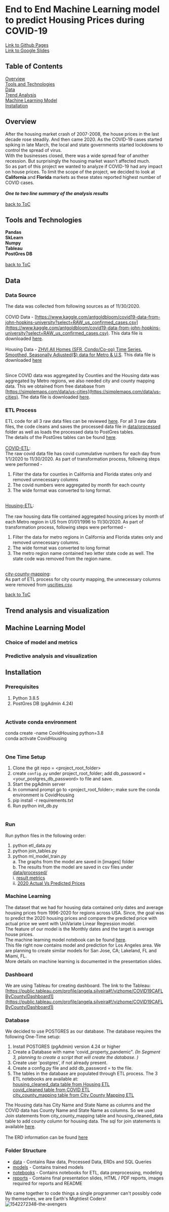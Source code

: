 # End to End Machine Learning model to predict Housing Prices during COVID-19 


[Link to Github Pages](https://jopinson.github.io/COVID19_Property_Pandemic/)<br>
[Link to Google Slides](https://docs.google.com/presentation/d/1LOd4DVS-7EgPJrmVBYNyDwg0x_EM48Xhtd77qu3fqFc/edit#slide=id.p1)<br>
## Table of Contents
[Overview](#overview) <br>
[Tools and Technologies](#tools-and-technologies)<br>
[Data](#data) <br>
[Trend Analysis](#trend-analysis-and-visualization)<br>
[Machine Learning Model](#machine-learning-model) <br>
[Installation](#installation)

## Overview
After the housing market crash of 2007-2008, the house prices in the last decade rose steadily. And then came 2020. As the COVID-19 cases started spiking in late March, the local and state governments started lockdowns to control the spread of virus. <br>
With the businesses closed, there was a wide spread fear of another recession. But surprisingly the housing market wasn't affected much. <br>
So as part of this project we wanted to analyze if COVID-19 had any impact on house prices. To limit the scope of the project, we decided to look at **California** and **Florida** markets as these states reported highest number of COVID cases.
<br><br>
***One to two line summary of the analysis results***<br><br>
[back to ToC](#table-of-contents)
## Tools and Technologies
**Pandas**<br>
**SkLearn**<br>
**Numpy**<br>
**Tableau**<br>
**PostGres DB**<br><br>
[back to ToC](#table-of-contents)
## Data
### Data Source
The data was collected from following sources as of 11/30/2020.<br><br>
COVID Data - [https://www.kaggle.com/antgoldbloom/covid19-data-from-john-hopkins-university?select=RAW_us_confirmed_cases.csv](https://www.kaggle.com/antgoldbloom/covid19-data-from-john-hopkins-university?select=RAW_us_confirmed_cases.csv). This data file is downloaded [here](data/raw/covid/RAW_us_confirmed_cases.csv).<br><br>
Housing Data - [ZHVI All Homes (SFR, Condo/Co-op) Time Series, Smoothed, Seasonally Adjusted($) data for Metro & U.S](https://www.zillow.com/research/data/). This data file is downloaded [here](data/raw/zillow_data/Metro_zhvi_uc_sfr_tier_0.33_0.67_sm_sa_mon.csv)<br><br>

Since COVID data was aggregated by Counties and the Housing data was aggregated by Metro regions, we also needed city and county mapping data. This we obtained from free database from [https://simplemaps.com/data/us-cities](https://simplemaps.com/data/us-cities). The data file is downloaded [here](data/raw/uscities.csv).

### ETL Process
ETL code for all 3 raw data files can be reviewed [here](notebooks/ETL/). For all 3 raw data files, the code cleans and saves the processed data file in [data/processed](data/processed/) folder as well as loads the processed data to PostGres tables.<br> The details of the PostGres tables can be found [here](data/erd/ERD_Diagram.png).<br><br> 
[COVID-ETL](notebooks/ETL/ETL-Covid.ipynb):<br>
The raw covid data file has covid cummulative numbers for each day from 1/1/2020 to 11/30/2020. As part of transformation process, following steps were performed - <br> 
1. Filter the data for counties in California and Florida states only and removed unnecessary columns
2. The covid numbers were aggregated by month for each county 
3. The wide format was converted to long format. <br><br> 

[Housing-ETL](notebooks/ETL/ETL-Housing.ipynb):<br><br>
The raw housing data file contained aggregated housing prices by month of each Metro region in US from 01/01/1996 to 11/30/2020. As part of transformation process, following steps were performed - <br>
1. Filter the data for metro regions in California and Florida states only and removed unnecessary columns.
2. The wide format was converted to long format
3. The metro region name contained two letter state code as well. The state code was removed from the region name.<br><br>

[city-county-mapping](notebooks/ETL/ETL_City_County_Map.ipynb):<br>As part of ETL process for city county mapping, the unnecessary columns were removed from [uscities.csv](data/raw/uscities.csv).

[back to ToC](#table-of-contents)
## Trend analysis and visualization

## Machine Learning Model
### Choice of model and metrics

### Predictive analysis and visualization

## Installation
### Prerequisites

1. Python 3.8.5
2. PostGres DB (pgAdmin 4.24)
<br><br>

### Activate conda environment
conda create -name CovidHousing python=3.8<br>
conda activate CovidHousing
<br><br>

### One Time Setup
1. Clone the git repo = <project_root_folder>
2. create `config.py` under project_root_folder; add db_password = <your_postgres_db_password> to file and save.  
3. Start the pgAdmin server
4. In command prompt go to <project_root_folder>; make sure the conda environment is CovidHousing
5. pip install -r requirements.txt
6. Run python init_db.py
<br><br>

### Run

Run python files in the following order:
1. python etl_data.py
2. python join_tables.py
3. python ml_model_train.py<br>
    a. The graphs from the model are saved in [images] folder<br>
    b. The results from the model are saved in csv files under [data/processed/](../data/prcessed/)<br>
        i. [result metrics](../data/processed/model_metrics.csv)<br>
        ii. [2020 Actual Vs Predicted Prices](../data/processed/ml_2020_act_pred.csv)<br>



### Machine Learning
The dataset that we had for housing data contained only dates and average housing prices from 1996-2020 for regions across USA. Since, the goal was to predict the 2020 housing prices and compare the predicted price with actual price we went with UniVariate Linear Regression model. <br>
The feature of our model is the Monthly dates and the target is average house prices. <br>
The machine learning model notebook can be found [here](notebooks/modeling/Covid-Housing-ML.ipynb). <br>
This file right now contains model and prediction for Los Angeles area. We are planning to create similar models for San Jose, CA; Lakeland, FL and Miami, FL.<br>
More details on machine learning is documented in the presentation slides.

### Dashboard
We are using Tableau for creating dashboard. The link to the Tableau:<br>
[https://public.tableau.com/profile/angela.silveira#!/vizhome/COVID19CAFLByCounty/Dashboard1](https://public.tableau.com/profile/angela.silveira#!/vizhome/COVID19CAFLByCounty/Dashboard1)<br>

### Database
We decided to use POSTGRES as our database. The database requires the following One-Time setup:<br>
1. Install POSTGRES (pgAdmin) version 4.24 or higher
2. Create a Database with name 'covid_property_pandemic". *(In Segment 3, planning to create a script that will create the database. )*<br>
3. Create user 'postgres', if not already present.
4. Create a config.py file and add db_password = <yourpassword> to the file. 
5. The tables in the database are populated through ETL process. The 3 ETL notebooks are available at: <br> [housing_cleaned_data table from Housing ETL](notebooks/ETL/ETL-Housing.ipynb)<br>[covid_cleaned table from COVID ETL](notebooks/ETL/ETL-Covid.ipynb)<br>[city_county_mapping table from City County Mapping ETL](notebooks/ETL/ETL_City_County_Map.ipynb)

The Housing data has City Name and State Name as columns and the COVID data has County Name and State Name as columns. So we used Join statements from city_county_mapping table and housing_cleaned_data table to add county column for housing data. The sql for join statements is available [here](data/queries/proj_tables.sql).  <br><br>
The ERD information can be found [here](data/erd/ERD_Diagram.png)


### Folder Structure
- [data](data) - Contains Raw data, Processed Data, ERDs and SQL Queries
- [models](models) - Contains trained models
- [notebooks](notebooks) - Contains notebooks for ETL, data preprocessing, modeling
- [reports](reports) - Contains final presentation slides, HTML / PDF reports, images required for reports and README 


We came together to code things a single programmer can't possibly code by themselves, we are Earth's Mightiest Coders!
![1542272348-the-avengers](https://user-images.githubusercontent.com/68392225/101806789-fead0c00-3ad9-11eb-91bc-6704c91e43f8.jpg)
